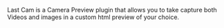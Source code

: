 Last Cam is a Camera Preview plugin that allows you to take capture both Videos and images in a
custom html preview of your choice.
